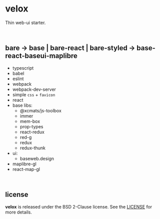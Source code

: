 # velox

Thin web-ui starter.

<br />




## bare -> base | bare-react | bare-styled -> base-react-baseui-maplibre

* typescript
* babel
* eslint
* webpack
* webpack-dev-server
* simple `css` + `favicon`
* react
* base libs:
    - @xcmats/js-toolbox
    - immer
    - mem-box
    - prop-types
    - react-redux
    - red-g
    - redux
    - redux-thunk
* ui:
    - baseweb.design
* maplibre-gl
* react-map-gl

<br />




## license

**velox** is released under the BSD 2-Clause license. See the
[LICENSE](https://raw.githubusercontent.com/drmats/velox/master/LICENSE)
for more details.
